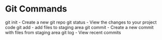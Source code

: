 # Git Commands

git init - Create a new git repo
git status - View the changes to your project code
git add - add files to staging area
git commit - Create a new commit with files from staging area
git log - View recent commits
